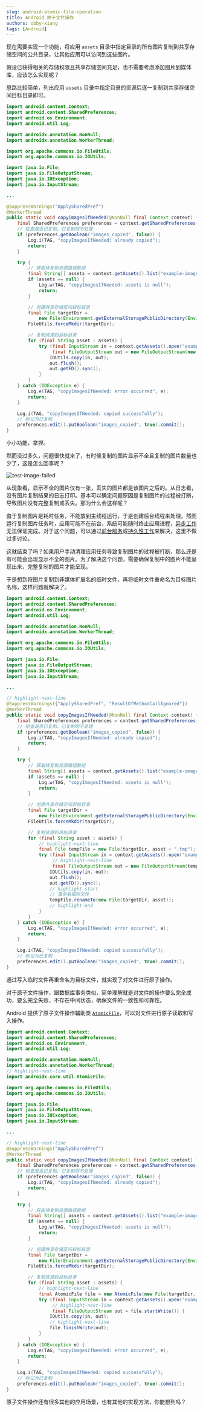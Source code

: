 ```yaml
---
slug: android-atomic-file-operation
title: Android 原子文件操作
authors: obby-xiang
tags: [Android]
---
```




现在需要实现一个功能，将应用 `assets` 目录中指定目录的所有图片复制到共享存储空间的公共目录，让其他应用可以访问到这些图片。

假设已获得相关的存储权限且共享存储空间充足，也不需要考虑添加图片到媒体库，应该怎么实现呢？



<!--truncate-->



思路比较简单，列出应用 `assets` 目录中指定目录的资源后逐一复制到共享存储空间目标目录即可。

```java
import android.content.Context;
import android.content.SharedPreferences;
import android.os.Environment;
import android.util.Log;

import androidx.annotation.NonNull;
import androidx.annotation.WorkerThread;

import org.apache.commons.io.FileUtils;
import org.apache.commons.io.IOUtils;

import java.io.File;
import java.io.FileOutputStream;
import java.io.IOException;
import java.io.InputStream;

...

@SuppressWarnings("ApplySharedPref")
@WorkerThread
public static void copyImagesIfNeeded(@NonNull final Context context) {
    final SharedPreferences preferences = context.getSharedPreferences("example", Context.MODE_PRIVATE);
    // 检查是否已复制，已复制则不处理
    if (preferences.getBoolean("images_copied", false)) {
        Log.i(TAG, "copyImagesIfNeeded: already copied");
        return;
    }

    try {
        // 获取待复制资源路径数组
        final String[] assets = context.getAssets().list("example-images");
        if (assets == null) {
            Log.w(TAG, "copyImagesIfNeeded: assets is null");
            return;
        }

        // 创建共享存储空间目标目录
        final File targetDir =
            new File(Environment.getExternalStoragePublicDirectory(Environment.DIRECTORY_PICTURES), "example");
        FileUtils.forceMkdir(targetDir);

        // 复制资源到目标目录
        for (final String asset : assets) {
            try (final InputStream in = context.getAssets().open("example-images/" + asset);
                 final FileOutputStream out = new FileOutputStream(new File(targetDir, asset))) {
                IOUtils.copy(in, out);
                out.flush();
                out.getFD().sync();
            }
        }
    } catch (IOException e) {
        Log.e(TAG, "copyImagesIfNeeded: error occurred", e);
        return;
    }

    Log.i(TAG, "copyImagesIfNeeded: copied successfully");
    // 标记为已复制
    preferences.edit().putBoolean("images_copied", true).commit();
}
```

小小功能，拿捏。

然而没过多久，问题很快就来了，有时候复制的图片显示不全且复制的图片数量也少了，这是怎么回事呢？

![test-image-failed](assets/image-copy-failed.png)

从现象看，显示不全的图片仅有一张，丢失的图片都是该图片之后的。从日志看，没有图片复制结果的日志打印。基本可以确定问题原因是复制图片的过程被打断，导致图片没有完整复制或丢失。那为什么会这样呢？

由于复制图片是耗时任务，不能放到主线程运行，于是创建后台线程来处理。然而运行复制图片任务时，应用可能不在前台，系统可能随时终止应用进程，[异步工作](https://developer.android.com/develop/background-work/background-tasks/asynchronous)无法保证完成。对于这个问题，可以通过[前台服务](https://developer.android.com/develop/background-work/services/foreground-services)或[持久性工作](https://developer.android.com/develop/background-work/background-tasks/persistent)来解决，这里不做过多讨论。

这就结束了吗？如果用户手动清理应用任务导致复制图片的过程被打断，那么还是有可能会出现显示不全的图片。为了解决这个问题，需要确保复制中的图片不能呈现出来，完整复制的图片才能呈现。

于是想到将图片复制到非媒体扩展名的临时文件，再将临时文件重命名为目标图片名称，这样问题就解决了。

```java
import android.content.Context;
import android.content.SharedPreferences;
import android.os.Environment;
import android.util.Log;

import androidx.annotation.NonNull;
import androidx.annotation.WorkerThread;

import org.apache.commons.io.FileUtils;
import org.apache.commons.io.IOUtils;

import java.io.File;
import java.io.FileOutputStream;
import java.io.IOException;
import java.io.InputStream;

...

// highlight-next-line
@SuppressWarnings({"ApplySharedPref", "ResultOfMethodCallIgnored"})
@WorkerThread
public static void copyImagesIfNeeded(@NonNull final Context context) {
    final SharedPreferences preferences = context.getSharedPreferences("example", Context.MODE_PRIVATE);
    // 检查是否已复制，已复制则不处理
    if (preferences.getBoolean("images_copied", false)) {
        Log.i(TAG, "copyImagesIfNeeded: already copied");
        return;
    }

    try {
        // 获取待复制资源路径数组
        final String[] assets = context.getAssets().list("example-images");
        if (assets == null) {
            Log.w(TAG, "copyImagesIfNeeded: assets is null");
            return;
        }

        // 创建共享存储空间目标目录
        final File targetDir =
            new File(Environment.getExternalStoragePublicDirectory(Environment.DIRECTORY_PICTURES), "example");
        FileUtils.forceMkdir(targetDir);

        // 复制资源到目标目录
        for (final String asset : assets) {
            // highlight-next-line
            final File tempFile = new File(targetDir, asset + ".tmp");
            try (final InputStream in = context.getAssets().open("example-images/" + asset);
                 // highlight-next-line
                 final FileOutputStream out = new FileOutputStream(tempFile)) {
                IOUtils.copy(in, out);
                out.flush();
                out.getFD().sync();
                // highlight-start
                // 重命名临时文件
                tempFile.renameTo(new File(targetDir, asset));
                // highlight-end
            }
        }
    } catch (IOException e) {
        Log.e(TAG, "copyImagesIfNeeded: error occurred", e);
        return;
    }

    Log.i(TAG, "copyImagesIfNeeded: copied successfully");
    // 标记为已复制
    preferences.edit().putBoolean("images_copied", true).commit();
}
```

通过写入临时文件再重命名为目标文件，就实现了对文件进行原子操作。

对于原子文件操作，跟数据库事务类似，简单理解就是对文件的操作要么完全成功，要么完全失败，不存在中间状态，确保文件的一致性和可靠性。

Android 提供了原子文件操作辅助类 [`AtomicFile`](https://developer.android.com/reference/androidx/core/util/AtomicFile)，可以对文件进行原子读取和写入操作。

```java
import android.content.Context;
import android.content.SharedPreferences;
import android.os.Environment;
import android.util.Log;

import androidx.annotation.NonNull;
import androidx.annotation.WorkerThread;
// highlight-next-line
import androidx.core.util.AtomicFile;

import org.apache.commons.io.FileUtils;
import org.apache.commons.io.IOUtils;

import java.io.File;
import java.io.FileOutputStream;
import java.io.IOException;
import java.io.InputStream;

...

// highlight-next-line
@SuppressWarnings("ApplySharedPref")
@WorkerThread
public static void copyImagesIfNeeded(@NonNull final Context context) {
    final SharedPreferences preferences = context.getSharedPreferences("example", Context.MODE_PRIVATE);
    // 检查是否已复制，已复制则不处理
    if (preferences.getBoolean("images_copied", false)) {
        Log.i(TAG, "copyImagesIfNeeded: already copied");
        return;
    }

    try {
        // 获取待复制资源路径数组
        final String[] assets = context.getAssets().list("example-images");
        if (assets == null) {
            Log.w(TAG, "copyImagesIfNeeded: assets is null");
            return;
        }

        // 创建共享存储空间目标目录
        final File targetDir =
            new File(Environment.getExternalStoragePublicDirectory(Environment.DIRECTORY_PICTURES), "example");
        FileUtils.forceMkdir(targetDir);

        // 复制资源到目标目录
        for (final String asset : assets) {
            // highlight-next-line
            final AtomicFile file = new AtomicFile(new File(targetDir, asset));
            try (final InputStream in = context.getAssets().open("example-images/" + asset);
                 // highlight-next-line
                 final FileOutputStream out = file.startWrite()) {
                IOUtils.copy(in, out);
                // highlight-next-line
                file.finishWrite(out);
            }
        }
    } catch (IOException e) {
        Log.e(TAG, "copyImagesIfNeeded: error occurred", e);
        return;
    }

    Log.i(TAG, "copyImagesIfNeeded: copied successfully");
    // 标记为已复制
    preferences.edit().putBoolean("images_copied", true).commit();
}
```

原子文件操作还有很多其他的应用场景，也有其他的实现方法，你能想到吗？

